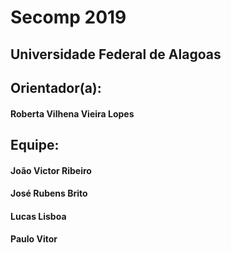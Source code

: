 # Secomp 2019

## Universidade Federal de Alagoas

## Orientador(a):
#### Roberta Vilhena Vieira Lopes

## Equipe:
#### João Victor Ribeiro
#### José Rubens Brito
#### Lucas Lisboa
#### Paulo Vitor
